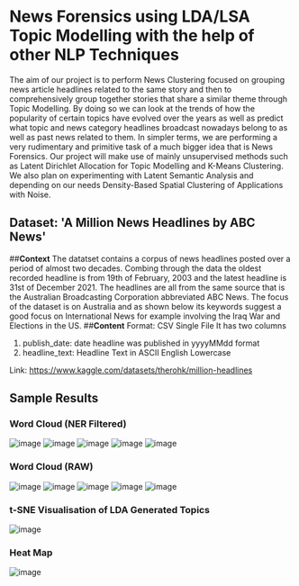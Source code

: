 # News Forensics using LDA/LSA Topic Modelling with the help of other NLP Techniques
 The aim of our project is to perform News Clustering focused on grouping news article headlines related to the same story and then to comprehensively group together stories that share a similar theme through Topic Modelling. By doing so we can look at the trends of how the popularity of certain topics have evolved over the years as well as predict what topic and news category headlines broadcast nowadays belong to as well as past news related to them. In simpler terms, we are performing a very rudimentary and primitive task of a much bigger idea that is News Forensics. Our project will make use of mainly unsupervised methods such as Latent Dirichlet Allocation for Topic Modelling and K-Means Clustering. We also plan on experimenting with Latent Semantic Analysis and depending on our needs Density-Based Spatial Clustering of Applications with Noise.

## Dataset: 'A Million News Headlines by ABC News'
##**Context**
The datatset contains a corpus of news headlines posted over a period of almost two decades. Combing through the data the oldest recorded headline is from 19th of February, 2003 and the latest headline is 31st of December 2021. The headlines are all from the same source that is the Australian Broadcasting Corporation abbreviated ABC News. The focus of the dataset is on Australia and as shown below its keywords suggest a good focus on International News for example involving the Iraq War and Elections in the US.
##**Content**
Format: CSV Single File
It has two columns
  1. publish_date: date headline was published in yyyyMMdd format
  2. headline_text: Headline Text in ASCII English Lowercase

Link: https://www.kaggle.com/datasets/therohk/million-headlines
## Sample Results
### Word Cloud (NER Filtered)
   ![image](https://github.com/MuhammadTalalFaiz/TopicalModelling/assets/97730886/7bb3e0ef-460d-4732-ab8a-04643feaa260)
   ![image](https://github.com/MuhammadTalalFaiz/TopicalModelling/assets/97730886/ed74be8b-7b33-4950-80a4-98f307ca27f5)
   ![image](https://github.com/MuhammadTalalFaiz/TopicalModelling/assets/97730886/244e98ff-d00d-48d3-9541-830cd07c690a)
   ![image](https://github.com/MuhammadTalalFaiz/TopicalModelling/assets/97730886/dd9960af-5963-4bbb-b929-52e40cbcc2ac)
   ![image](https://github.com/MuhammadTalalFaiz/TopicalModelling/assets/97730886/16940d36-1b6b-4f9b-9449-7383b79bd325)

### Word Cloud (RAW)
   ![image](https://github.com/MuhammadTalalFaiz/TopicalModelling/assets/97730886/30c8082d-b3ff-401b-ae2d-3aef237ec682)
   ![image](https://github.com/MuhammadTalalFaiz/TopicalModelling/assets/97730886/314e28ee-00d8-4246-9fe3-68841fc85495)
   ![image](https://github.com/MuhammadTalalFaiz/TopicalModelling/assets/97730886/76f07f7e-cfb6-4b3d-a50c-b96aa352c3d9)
   ![image](https://github.com/MuhammadTalalFaiz/TopicalModelling/assets/97730886/49a32442-5444-462d-b9dc-e5f22898548f)
   ![image](https://github.com/MuhammadTalalFaiz/TopicalModelling/assets/97730886/c7bd66d3-4c24-47d5-9ac7-5f35d0fdfa08)




### t-SNE Visualisation of LDA Generated Topics
   ![image](https://github.com/MuhammadTalalFaiz/TopicalModelling/assets/97730886/2b6d6047-52a7-4311-b27d-8eb1623bce55)
### Heat Map
   ![image](https://github.com/MuhammadTalalFaiz/TopicalModelling/assets/97730886/946ddfe4-be2c-4007-8acf-ef8b3595df27)

